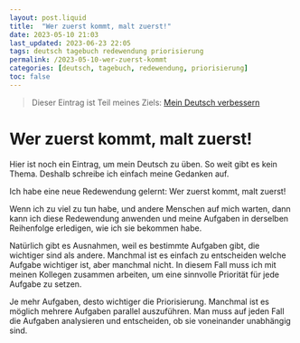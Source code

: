 ```yaml
---
layout: post.liquid
title:  "Wer zuerst kommt, malt zuerst!"
date: 2023-05-10 21:03
last_updated: 2023-06-23 22:05
tags: deutsch tagebuch redewendung priorisierung
permalink: /2023-05-10-wer-zuerst-kommt
categories: [deutsch, tagebuch, redewendung, priorisierung]
toc: false
---
```

> Dieser Eintrag ist Teil meines Ziels: [Mein Deutsch verbessern](/now) 


# Wer zuerst kommt, malt zuerst!

Hier ist noch ein Eintrag, um mein Deutsch zu üben. So weit gibt es
kein Thema. Deshalb schreibe ich einfach meine Gedanken auf.

Ich habe eine neue Redewendung gelernt: Wer zuerst kommt, malt
zuerst!

Wenn ich zu viel zu tun habe, und andere Menschen auf mich warten,
dann kann ich diese Redewendung anwenden und meine Aufgaben in
derselben Reihenfolge erledigen, wie ich sie bekommen habe.

Natürlich gibt es Ausnahmen, weil es bestimmte Aufgaben gibt, die
wichtiger sind als andere. Manchmal ist es einfach zu entscheiden
welche Aufgabe wichtiger ist, aber manchmal nicht. In diesem Fall
muss ich mit meinen Kollegen zusammen arbeiten, um eine sinnvolle
Priorität für jede Aufgabe zu setzen.

Je mehr Aufgaben, desto wichtiger die Priorisierung. Manchmal ist es
möglich mehrere Aufgaben parallel auszuführen. Man muss auf jeden
Fall die Aufgaben analysieren und entscheiden, ob sie voneinander
unabhängig sind.

